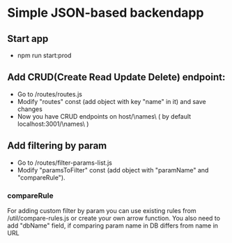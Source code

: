 # Simple JSON-based backendapp

## Start app
- npm run start:prod

## Add CRUD(Create Read Update Delete) endpoint:
- Go to /routes/routes.js
- Modify "routes" const (add object with key "name" in it) and save changes
- Now you have CRUD endpoints on host/\names\ ( by default localhost:3001/\names\ )

## Add filtering by param
- Go to /routes/filter-params-list.js
- Modify "paramsToFilter" const (add object with "paramName" and "compareRule").
### compareRule
For adding custom filter by param you can use existing rules from /util/compare-rules.js or create your own arrow function.
You also need to add "dbName" field, if comparing param name in DB differs from name in URL
